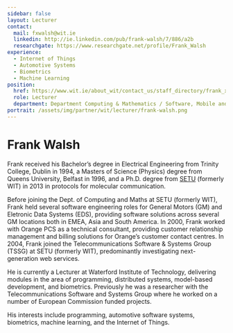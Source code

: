 ```yaml
---
sidebar: false
layout: Lecturer
contact:
  mail: fxwalsh@wit.ie
  linkedin: http://ie.linkedin.com/pub/frank-walsh/7/886/a2b
  researchgate: https://www.researchgate.net/profile/Frank_Walsh
experience:
  - Internet of Things
  - Automotive Systems
  - Biometrics
  - Machine Learning
position:
  href: https://www.wit.ie/about_wit/contact_us/staff_directory/frank_x_walsh
  role: Lecturer
  department: Department Computing & Mathematics / Software, Mobile and Web Development / Automotive, Automation & Internet of Things
portrait: /assets/img/partner/wit/lecturer/frank-walsh.png
---
```


# Frank Walsh

Frank received his Bachelor’s degree in Electrical Engineering from Trinity College, Dublin in 1994, a Masters of Science (Physics) degree from Queens University, Belfast in 1996, and a Ph.D. degree from [SETU](/studyathome/partner/wit/) (formerly WIT) in 2013 in protocols for molecular communication.

<!-- more -->

Before joining the Dept. of Computing and Maths at SETU (formerly WIT), Frank held several software engineering roles for General Motors (GM) and Eletronic Data Systems (EDS), providing software solutions across several GM locations both in EMEA, Asia and South America.
In 2000, Frank worked with Orange PCS as a technical consultant, providing customer relationship management and billing solutions for Orange’s customer contact centres.
In 2004, Frank joined the Telecommunications Software & Systems Group (TSSG) at SETU (formerly WIT), predominantly investigating next-generation web services.

He is currently a Lecturer at Waterford Institute of Technology, delivering modules in the area of programming, distributed systems, model-based development, and biometrics.
Previously he was a researcher with the Telecommunications Software and Systems Group where he worked on a number of European Commission funded projects.

His interests include programming, automotive software systems, biometrics, machine learning, and the Internet of Things.
